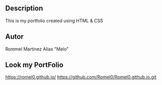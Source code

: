 ## Description
This is my portfolio created using HTML & CSS

## Autor
Rommel Martinez
Alias "Melo"

## Look my PortFolio
https://romel0.github.io/
https://github.com/Romel0/Romel0.github.io.git
